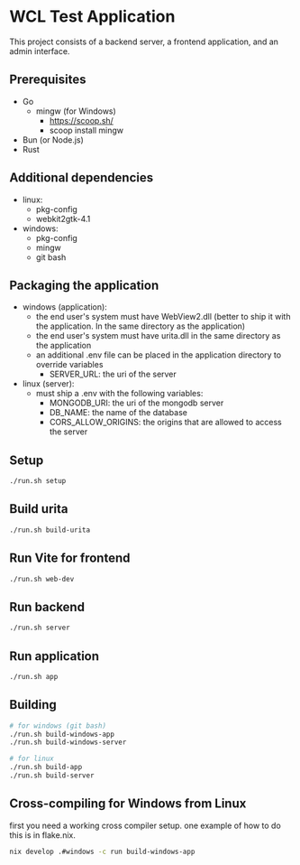 # WCL Test Application

This project consists of a backend server, a frontend application, and an admin interface.

## Prerequisites
- Go
  - mingw (for Windows)
    - https://scoop.sh/
    - scoop install mingw
- Bun (or Node.js)
- Rust

## Additional dependencies
- linux:
  - pkg-config
  - webkit2gtk-4.1
- windows:
  - pkg-config
  - mingw
  - git bash

## Packaging the application
- windows (application):
  - the end user's system must have WebView2.dll (better to ship it with the application. In the same directory as the application)
  - the end user's system must have urita.dll in the same directory as the application
  - an additional .env file can be placed in the application directory to override variables
    - SERVER_URL: the uri of the server
- linux (server):
  - must ship a .env with the following variables:
    - MONGODB_URI: the uri of the mongodb server
    - DB_NAME: the name of the database
    - CORS_ALLOW_ORIGINS: the origins that are allowed to access the server

## Setup
```bash
./run.sh setup
```

## Build urita
```bash
./run.sh build-urita
```

## Run Vite for frontend
```bash
./run.sh web-dev
```

## Run backend
```bash
./run.sh server
```

## Run application
```bash
./run.sh app
```

## Building
```bash
# for windows (git bash)
./run.sh build-windows-app
./run.sh build-windows-server

# for linux
./run.sh build-app
./run.sh build-server
```

## Cross-compiling for Windows from Linux
first you need a working cross compiler setup. one example of how to do this is in flake.nix.

```bash
nix develop .#windows -c run build-windows-app
```
